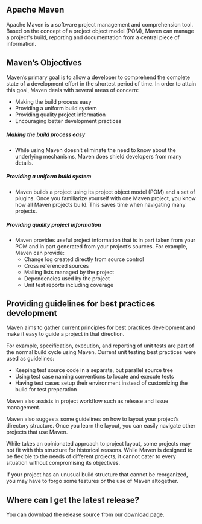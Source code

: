 ## Apache Maven

Apache Maven is a software project management and comprehension tool. Based on the concept of a project object model (POM), Maven can manage a project's build, reporting and documentation from a central piece of information.



## Maven’s Objectives

Maven’s primary goal is to allow a developer to comprehend the complete state of a development effort in the shortest period of time. In order to attain this goal, Maven deals with several areas of concern:

- Making the build process easy
- Providing a uniform build system
- Providing quality project information
- Encouraging better development practices



##### Making the build process easy

* While using Maven doesn’t eliminate the need to know about the underlying mechanisms, Maven does shield developers from many details.



##### Providing a uniform build system

- Maven builds a project using its project object model (POM) and a set of plugins. Once you familiarize yourself with one Maven project, you know how all Maven projects build. This saves time when navigating many projects.



##### Providing quality project information

- Maven provides useful project information that is in part taken from your POM and in part generated from your project’s sources. For example, Maven can provide:
  - Change log created directly from source control
  - Cross referenced sources
  - Mailing lists managed by the project
  - Dependencies used by the project
  - Unit test reports including coverage



## Providing guidelines for best practices development

Maven aims to gather current principles for best practices development and make it easy to guide a project in that direction.

For example, specification, execution, and reporting of unit tests are part of the normal build cycle using Maven. Current unit testing best practices were used as guidelines:

* Keeping test source code in a separate, but parallel source tree
* Using test case naming conventions to locate and execute tests
* Having test cases setup their environment instead of customizing the build for test preparation

Maven also assists in project workflow such as release and issue management.

Maven also suggests some guidelines on how to layout your project’s directory structure. Once you learn the layout, you can easily navigate other projects that use Maven.

While takes an opinionated approach to project layout, some projects may not fit with this structure for historical reasons. While Maven is designed to be flexible to the needs of different projects, it cannot cater to every situation without compromising its objectives.

If your project has an unusual build structure that cannot be reorganized, you may have to forgo some features or the use of Maven altogether.



## Where can I get the latest release?

You can download the release source from our [download page](https://maven.apache.org/download.cgi).

